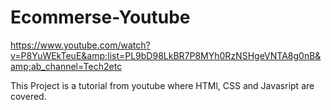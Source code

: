 # Ecommerse-Youtube
https://www.youtube.com/watch?v=P8YuWEkTeuE&amp;list=PL9bD98LkBR7P8MYh0RzNSHgeVNTA8g0nB&amp;ab_channel=Tech2etc


This Project is a tutorial from youtube where HTMl, CSS and Javasript are covered.
